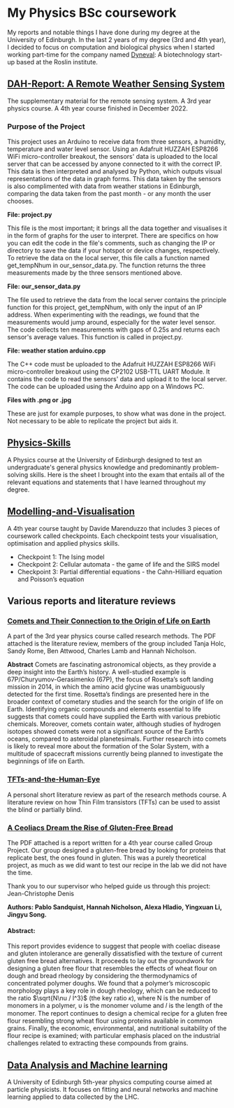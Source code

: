 # My Physics BSc coursework
My reports and notable things I have done during my degree at the University of Edinburgh. In the last 2 years of my degree (3rd and 4th year), I decided to focus on computation and biological physics when I started working part-time for the company named [Dyneval](https://www.dyneval.com/): A biotechnology start-up based at the Roslin institute.


## [DAH-Report: A Remote Weather Sensing System](https://github.com/isabelnic/Physics-Bsc/tree/main/Data%20handling%20and%20Acquisition/DAH-Report-2022-main)
The supplementary material for the remote sensing system. A 3rd year physics course. A 4th year course finished in December 2022.

### Purpose of the Project
This project uses an Arduino to receive data from three sensors, a humidity, temperature and water level sensor. Using an Adafruit HUZZAH ESP8266 WiFi micro-controller breakout, the sensors' data is uploaded to the local server that can be accessed by anyone connected to it with the correct IP. This data is then interpreted and analysed by Python, which outputs visual representations of the data in graph forms. This data taken by the sensors is also complimented with data from weather stations in Edinburgh, comparing the data taken from the past month - or any month the user chooses.


**File: project.py**

This file is the most important; it brings all the data together and visualises it in the form of graphs for the user to interpret. There are specifics on how you can edit the code in the file's comments, such as changing the IP or directory to save the data if your hotspot or device changes, respectively. To retrieve the data on the local server, this file calls a function named get_tempNhum in our_sensor_data.py. The function returns the three measurements made by the three sensors mentioned above.

**File: our_sensor_data.py**

The file used to retrieve the data from the local server contains the principle function for this project, get_tempNhum, with only the input of an IP address. When experimenting with the readings, we found that the measurements would jump around, especially for the water level sensor. The code collects ten measurements with gaps of 0.25s and returns each sensor's average values. This function is called in project.py.


**File: weather station arduino.cpp**

The C++ code must be uploaded to the Adafruit HUZZAH ESP8266 WiFi micro-controller breakout using the CP2102 USB-TTL UART Module. It contains the code to read the sensors' data and upload it to the local server. The code can be uploaded using the Arduino app on a Windows PC.
  
**Files with .png or .jpg**

These are just for example purposes, to show what was done in the project. Not necessary to be able to replicate the project but aids it.


## [Physics-Skills](https://github.com/isabelnic/Physics-Bsc/blob/main/Physics%20Skills/Physics-Skills-main/physics_skills_equation_sheet.pdf)
A Physics course at the University of Edinburgh designed to test an undergraduate's general physics knowledge and predominantly problem-solving skills. Here is the sheet I brought into the exam that entails all of the relevant equations and statements that I have learned throughout my degree.



## [Modelling-and-Visualisation](https://github.com/isabelnic/Physics-Bsc/tree/main/Modelling%20and%20Visualisation/Modelling-and-Visualisation-main)
A 4th year course taught by Davide Marenduzzo that includes 3 pieces of coursework called checkpoints. Each checkpoint tests your visualisation, optimisation and applied physics skills.

- Checkpoint 1: The Ising model
- Checkpoint 2: Cellular automata - the game of life and the SIRS model
- Checkpoint 3: Partial differential equations -  the Cahn-Hilliard equation and Poisson’s equation

## Various reports and literature reviews

### [Comets and Their Connection to the Origin of Life on Earth](https://github.com/isabelnic/Physics-Bsc/blob/main/Research%20Methods/Research-Methods-main/Comets_and_Life_on_Earth.pdf)
A part of the 3rd year physics course called research methods. 
The PDF attached is the literature review, members of the group included Tanja Holc, Sandy Rome, Ben Attwood, Charles Lamb and Hannah Nicholson.

**Abstract**
Comets are fascinating astronomical objects, as they provide a deep insight into
the Earth’s history. A well-studied example is 67P/Churyumov-Gerasimenko (67P),
the focus of Rosetta’s soft landing mission in 2014, in which the amino acid glycine
was unambiguously detected for the first time. Rosetta’s findings are presented here
in the broader context of cometary studies and the search for the origin of life on
Earth. Identifying organic compounds and elements essential to life suggests that
comets could have supplied the Earth with various prebiotic chemicals. Moreover,
comets contain water, although studies of hydrogen isotopes showed comets were
not a significant source of the Earth’s oceans, compared to asteroidal planetesimals.
Further research into comets is likely to reveal more about the formation of the
Solar System, with a multitude of spacecraft missions currently being planned to
investigate the beginnings of life on Earth.


### [TFTs-and-the-Human-Eye](https://github.com/isabelnic/Physics-Bsc/blob/main/TFTs%20and%20the%20Human%20Eye/TFTs-and-the-Human-Eye-main/PostNote-1.pdf)
A personal short literature review as part of the research methods course. 
A literature review on how Thin Film transistors (TFTs) can be used to assist the blind or partially blind. 

### [A Ceoliacs Dream the Rise of Gluten-Free Bread](https://github.com/isabelnic/Physics-Bsc/blob/main/A%20Ceoliacs%20Dream%20The%20Rise%20of%20Gluten%20Free%20Bread/A-Ceoliacs-Dream-The-Rise-of-Gluten-Free-Bread-main/Group%20Project%20Final%20Report.pdf)
The PDF attached is a report written for a 4th year course called Group Project. 
Our group designed a gluten-free bread by looking for proteins that replicate best, the ones found in gluten. 
This was a purely theoretical project, as much as we did want to test our recipe in the lab we did not have the time.

Thank you to our supervisor who helped guide us through this project: Jean-Christophe Denis

**Authors: Pablo Sandquist, Hannah Nicholson, Alexa Hladio, Yingxuan Li, Jingyu Song.**

#### Abstract:
This report provides evidence to suggest that people with coeliac disease and gluten intolerance are generally dissatisfied with the texture of current gluten free bread alternatives. It proceeds to lay out the groundwork for designing a gluten free flour that resembles the effects of wheat flour on dough and bread rheology by considering the thermodynamics of concentrated polymer doughs. We found that a polymer’s microscopic morphology plays a key role in dough rheology, which can be reduced to the ratio $\sqrt{N\nu / l^3}$ (the key ratio $\kappa$), where N is the number of monomers in a polymer, υ is the monomer volume and 𝑙 is the length of the monomer. The report continues to design a chemical recipe for a gluten free flour resembling strong wheat flour using proteins available in common grains. Finally, the economic, environmental, and nutritional suitability of the flour recipe is examined; with particular emphasis placed on the industrial challenges related to extracting these compounds from grains.


## [Data Analysis and Machine learning](https://github.com/isabelnic/Physics-Bsc/tree/main/Data%20Analysis%20and%20Machine%20learning/Data-Analysis-and-Machine-learning-main)
A University of Edinburgh 5th-year physics computing course aimed at particle physicists. It focuses on fitting and neural networks and machine learning applied to data collected by the LHC.




